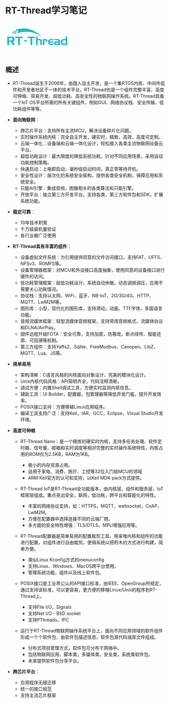# RT-Thread学习笔记
![](../Pic/Misc/rt-thread_logo.png)

## 概述
- RT-Thread诞生于2006年，由国人自主开发，是一个集RTOS内核、中间件组件和开发者社区于一体的技术平台。RT-Thread也是一个组件完整丰富、高度可伸缩、简易开发、超低功耗、高安全性的物联网操作系统。RT-Thread具备一个IoT OS平台所需的所有关键组件，例如GUI、网络协议栈、安全传输、低功耗组件等等。    
- **面向物联网**：
   - 跨芯片平台：支持所有主流MCU，解决设备碎片化问题。
   - 实时操作系统内核：完全自主开发，硬实时，精致，高效，高度可定制。
   - 云端一体化：设备端和云端一体化设计，轻松接入各类主流物联网设备云平台。
   - 超低功耗设计：最大限度的降低系统功耗，针对不同应用场景，采用自动功耗控制策略。
   - 快速启动：上电即启动，毫秒级启动时间，真正零等待开机。
   - 安全性设计：层次化的系统安全架构，提供各类安全机制，保障应用和系统安全。
   - 只能AI引擎：集成音频，图像相关的各类算法和只能引擎。
   - 开放平台：独立第三方开发平台，支持各类，第三方软件包和SDK，扩展系统功能。

- **稳定可靠**：
   - 10年技术积累
   - 千万级装机量验证
   - 各行业被广泛使用

- **RT-Thread具有丰富的组件**：
   - 设备虚拟文件系统：为引用提供同意的文件访问接口，支持FAT、UFFS、NFSv3、ROMFS等。
   - 设备管理器框架：对MCU和外设接口高度抽象，使用同意的设备接口进行硬件的访问。
   - 低功耗管理框架：超低功耗设计，系统自动休眠，动态调频调压，应用不需要关心功耗情况。
   - 协议栈：支持以太网、WiFi、蓝牙、NB-IoT、2G/3G/4G、HTTP、MQTT、LwM2M等。
   - 图形库：小型，现代化的图形库，支持滑动，动画，TTF字体，多国语言功能。
   - 音频流媒体框架：轻型流媒体音频框架，支持常用音频格式，流媒体协议和DLNA/AirPlay。
   - 固件远程升级FOTA：安全可靠，支持加密，防篡改，断点续传、智能还原、可回溯等机制。
   - 第三方组件：支持Yaffs2、Sqlite、FreeModbus、Canopen、LibZ、MQTT、Lua、JS等。

- **简单易用**
   - 架构清晰：C语言风格的内核面向对象设计，完美的模块化设计。
   - Unix内核代码风格：API简明齐全，代码注释清晰。
   - 调试方便：内置Shell调试工具，方便实时监测内核信息。
   - 辅助工具：UI Builder，配置器，包管理器等降低开发门槛，提升开发效率。
   - POSIX接口支持：方便移植Linux应用程序。
   - 编译工具支持广泛：支持Keil，IAR，GCC，Eclipse，Visual Studio开发环境。

- **高度可伸缩**
   - RT-Thread Nano：是一个精炼的硬实时内核，支持多任务处理、软件定时器、信号量、邮箱和实时调度等相对完整的实时操作系统特性，内核占用的ROM仅为2.5KB，RAM为1KB。
      - 极小的内存资源占用。
      - 适用于家电、消费、医疗、工控等32位入门级MCU的领域
      - ARM Keil官方的认可和支持，以Keil MDK pack方式提供。

   - RT-Thread IoT是RT-Thread全功能版本，由内核层，组件和服务层，IoT框架层组成。重点突出安全，联网，低功耗，跨平台和智能化的特性。
      - 丰富的网络协议支持，如：HTTPS，MQTT，websocket，CoAP，LwM2M。
      - 方便在配置器中选择连接不同的云端厂商。
      - 多方面的安全特性增强：TLS/DTLS，MPU增强应用等。

   - RT-Thread配置器是简单易用的配置裁剪工具，用来堆内核和组件的功能进行配置，对组件进行自由裁剪，使得系统以搭积木的方式进行构建，简单方便。
      - 类似Linux Kconfig方式的menuconfig
      - 支持Linux、Windows、MacOS跨平台使用。
      - 管理系统功能，组件以及线上软件包。

   - POSIX接口是工业界公认的API接口标准，由IEEE、OpenGroup所规定，通过支持该标准，可以更容易，更方便的移植Linux/Unix的程序到RT-Thread上。
      - 支持File I/O，Signals
      - 支持Net I/O - BSD socket
      - 支持PThreads，IPC

   - 运行于RT-Thread物联网操作系统平台上，面向不同应用领域的软件组件形成一个个软件包，由软件包描述信息，软件包源代码或库文件组成。
      - 分布式项目管理方式，软件包可分布于网络中。
      - 包括物联网应用，脚本类，多媒体类，安全类，系统类软件包。
      - 未来提供软件包分享平台。

- **跨芯片平台**：
   - 应用程序无缝迁移
   - 统一的接口规范
   - 支持主流芯片框架
























